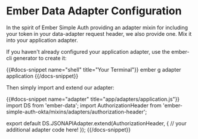 # Ember Data Adapter Configuration

In the spirit of Ember Simple Auth providing an adapter mixin for
including your token in your data-adapter request header, we also
provide one. Mix it into your application adapter.

If you haven't already configured your application adapter, use
the ember-cli generator to create it:

{{#docs-snippet name="shell" title="Your Terminal"}}
ember g adapter application
{{/docs-snippet}}

Then simply import and extend our adapter:

{{#docs-snippet name="adapter" title="app/adapters/application.js"}}
import DS from 'ember-data';
import AuthorizationHeader from 'ember-simple-auth-okta/mixins/adapters/authorization-header';

export default DS.JSONAPIAdapter.extend(AuthorizationHeader, {
// your additional adapter code here!
});
{{/docs-snippet}}
